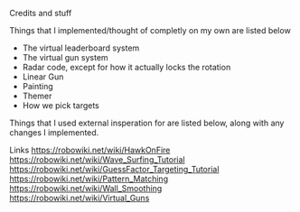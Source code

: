 Credits and stuff

Things that I implemented/thought of completly on my own are listed below
  - The virtual leaderboard system
  - The virtual gun system
  - Radar code, except for how it actually locks the rotation
  - Linear Gun
  - Painting
  - Themer
  - How we pick targets

Things that I used external insperation for are listed below, along with any
changes I implemented.


Links
https://robowiki.net/wiki/HawkOnFire
https://robowiki.net/wiki/Wave_Surfing_Tutorial
https://robowiki.net/wiki/GuessFactor_Targeting_Tutorial
https://robowiki.net/wiki/Pattern_Matching
https://robowiki.net/wiki/Wall_Smoothing
https://robowiki.net/wiki/Virtual_Guns
